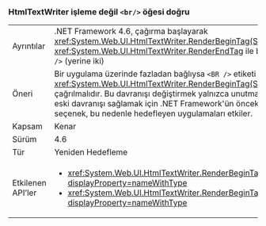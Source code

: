 ### <a name="htmltextwriter-does-not-render-br-element-correctly"></a>HtmlTextWriter işleme değil `<br/>` öğesi doğru

|   |   |
|---|---|
|Ayrıntılar|.NET Framework 4.6, çağırma başlayarak <xref:System.Web.UI.HtmlTextWriter.RenderBeginTag(System.String)> ve <xref:System.Web.UI.HtmlTextWriter.RenderEndTag> ile bir <code>&lt;BR /&gt;</code> öğesi doğru ekler tek <code>&lt;BR /&gt;</code> (yerine iki)|
|Öneri|Bir uygulama üzerinde fazladan bağlıysa <code>&lt;BR /&gt;</code> etiketi <xref:System.Web.UI.HtmlTextWriter.RenderBeginTag(System.String)> ikinci bir kez çağrılmalıdır. Bu davranışı değiştirmek yalnızca unutmayın .NET Framework 4.6 veya üzeri, eski davranışı sağlamak için .NET Framework'ün önceki bir sürümü hedeflemek için başka bir seçenek, bu nedenle hedefleyen uygulamaları etkiler.|
|Kapsam|Kenar|
|Sürüm|4.6|
|Tür|Yeniden Hedefleme|
|Etkilenen API’ler|<ul><li><xref:System.Web.UI.HtmlTextWriter.RenderBeginTag(System.String)?displayProperty=nameWithType></li><li><xref:System.Web.UI.HtmlTextWriter.RenderBeginTag(System.Web.UI.HtmlTextWriterTag)?displayProperty=nameWithType></li></ul>|

